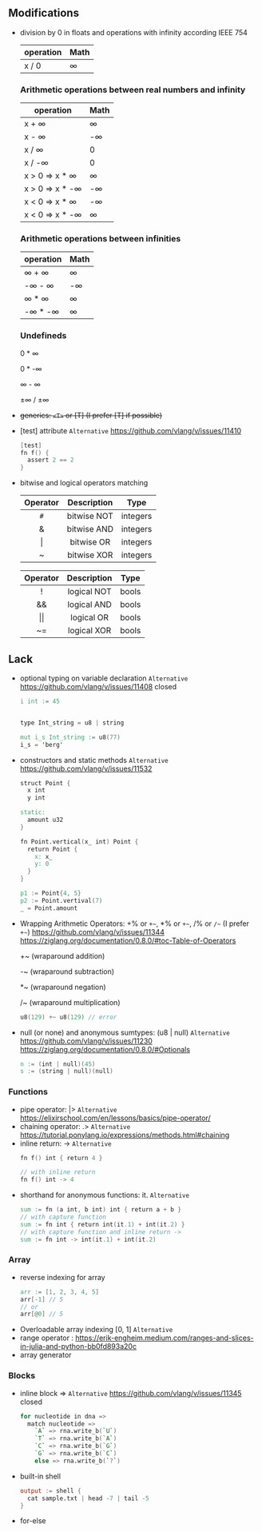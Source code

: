 ## Modifications
- division by 0 in floats and operations with infinity according IEEE 754

  operation | Math
  --------- | ----
  x / 0 | ∞

  ### Arithmetic operations between real numbers and infinity

  operation | Math
  --------- | ----
  x + ∞ | ∞
  x - ∞ | -∞
  x / ∞ | 0
  x / -∞ | 0
  x > 0 => x * ∞ | ∞
  x > 0 => x * -∞ | -∞
  x < 0 => x * ∞ | -∞
  x < 0 => x * -∞ | ∞

  ### Arithmetic operations between infinities

  operation | Math
  --------- | ----
  ∞ + ∞ | ∞
  -∞ - ∞ | -∞
  ∞ * ∞ | ∞
  -∞ * -∞ | ∞

  ### Undefineds
  0 * ∞

  0 * -∞

  ∞ - ∞

  ±∞ / ±∞

- <s>generics: `<T>` or [T] (I prefer [T] if possible)</s>

- [test] attribute `Alternative` https://github.com/vlang/v/issues/11410
  ```v
  [test]
  fn f() {
    assert 2 == 2
  }
  ```

- bitwise and logical operators matching

  Operator | Description | Type
  :------: | :---------: | :--:
  `#` | bitwise NOT | integers
  & | bitwise AND | integers
  \| | bitwise OR | integers
  ~ | bitwise XOR | integers

  Operator | Description | Type
  :------: | :---------: | :--:
  ! | logical NOT | bools
  && | logical AND | bools
  \|\| | logical OR | bools
  ~= | logical XOR | bools

## Lack
- optional typing on variable declaration `Alternative` https://github.com/vlang/v/issues/11408 closed
  ```v
  i int := 45


  type Int_string = u8 | string

  mut i_s Int_string := u8(77)
  i_s = 'berg'
  ```

- constructors and static methods `Alternative` https://github.com/vlang/v/issues/11532
  ```v
  struct Point {
    x int
    y int

  static:
    amount u32
  }

  fn Point.vertical(x_ int) Point {
    return Point {
      x: x_
      y: 0
    }
  }

  p1 := Point{4, 5}
  p2 := Point.vertival(7)
  _ = Point.amount
  ```
- Wrapping Arithmetic Operators: +% or `+~`, *% or `+~`, /% or `/~` (I prefer `+~`) https://github.com/vlang/v/issues/11344
https://ziglang.org/documentation/0.8.0/#toc-Table-of-Operators

  +~ (wraparound addition)

  -~ (wraparound subtraction)

  *~ (wraparound negation)

  /~ (wraparound multiplication)

  ```v
  u8(129) +~ u8(129) // error
  ```

- null (or none) and anonymous sumtypes: (u8 | null) `Alternative` https://github.com/vlang/v/issues/11230
https://ziglang.org/documentation/0.8.0/#Optionals
  ```v
  n := (int | null)(45)
  s := (string | null)(null)
  ```

### Functions
- pipe operator: |> `Alternative` https://elixirschool.com/en/lessons/basics/pipe-operator/
- chaining operator: .> `Alternative` https://tutorial.ponylang.io/expressions/methods.html#chaining
- inline return: -> `Alternative`
  ```v
  fn f() int { return 4 }

  // with inline return
  fn f() int -> 4
  ```
- shorthand for anonymous functions: it. `Alternative`
  ```v
  sum := fn (a int, b int) int { return a + b }
  // with capture function
  sum := fn int { return int(it.1) + int(it.2) }
  // with capture function and inline return ->
  sum := fn int -> int(it.1) + int(it.2)
  ```

### Array
- reverse indexing for array
  ```v
  arr := [1, 2, 3, 4, 5]
  arr[-1] // 5
  // or
  arr[@0] // 5
  ```
- Overloadable array indexing [0, 1] `Alternative`
- range operator : https://erik-engheim.medium.com/ranges-and-slices-in-julia-and-python-bb0fd893a20c
- array generator

### Blocks
- inline block => `Alternative` https://github.com/vlang/v/issues/11345 closed
  ```v
  for nucleotide in dna =>
    match nucleotide =>
      `A` => rna.write_b(`U`)
      `T` => rna.write_b(`A`)
      `C` => rna.write_b(`G`)
      `G` => rna.write_b(`C`)
      else => rna.write_b(`?`)
  ```
- built-in shell
  ```v
  output := shell {
    cat sample.txt | head -7 | tail -5
  }
  ```

- for-else
